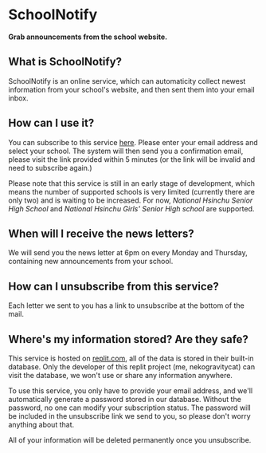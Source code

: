 # SchoolNotify
**Grab announcements from the school website.**

## What is SchoolNotify?
SchoolNotify is an online service, which can automaticity collect newest information from your school's website, and then sent them into your email inbox.

## How can I use it?
You can subscribe to this service [here](https://sn.nekogc.com). Please enter your email address and select your school. The system will then send you a confirmation email, please visit the link provided within 5 minutes (or the link will be invalid and need to subscribe again.)

Please note that this service is still in an early stage of development, which means the number of supported schools is very limited (currently there are only two) and is waiting to be increased. For now, *National Hsinchu Senior High School* and *National Hsinchu Girls' Senior High school* are supported.

## When will I receive the news letters?
We will send you the news letter at 6pm on every Monday and Thursday, containing new announcements from your school.

## How can I unsubscribe from this service?
Each letter we sent to you has a link to unsubscribe at the bottom of the mail.

## Where's my information stored? Are they safe?
This service is hosted on [replit.com](https://replit.com), all of the data is stored in their built-in database. Only the developer of this replit project (me, nekogravitycat) can visit the database, we won't use or share any information anywhere.

To use this service, you only have to provide your email address, and we'll automatically generate a password stored in our database. Without the password, no one can modify your subscription status. The password will be included in the unsubscribe link we send to you, so please don't worry anything about that.

All of your information will be deleted permanently once you unsubscribe.